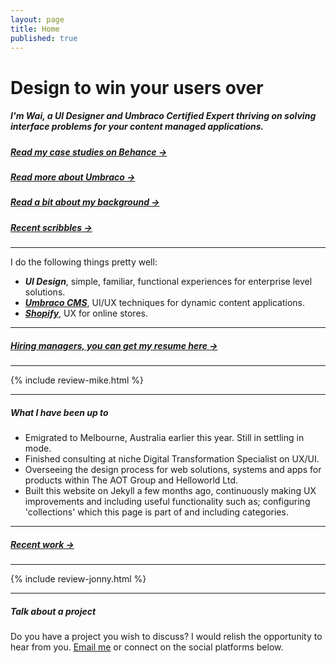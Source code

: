 ```yaml
---
layout: page
title: Home
published: true
---
```


# Design to win your users over

##### I'm Wai, a UI Designer and Umbraco Certified Expert thriving on solving interface problems for your content managed applications.

##### [Read my case studies on Behance &rarr;](https://www.behance.net/jwchunglaweec1)

##### [Read more about Umbraco &rarr;](/wailaw-umbraco-certified-expert/)

##### [Read a bit about my background &rarr;](/about/)

##### [Recent scribbles &rarr;](/notes/)

---

I do the following things pretty well:

- **_UI Design_**, simple, familiar, functional experiences for enterprise level solutions.
- [**_Umbraco CMS_**](/wailaw-umbraco-certified-expert/), UI/UX techniques for dynamic content applications.
- [**_Shopify_**](/wailaw-shopify-partner/), UX for online stores.

---

##### [Hiring managers, you can get my resume here &rarr;](/docs/WaiLaw-UI-UX-Design-CV.pdf/)

---

{% include review-mike.html %}

---

##### What I have been up to

- Emigrated to Melbourne, Australia earlier this year. Still in settling in mode.
- Finished consulting at niche Digital Transformation Specialist on UX/UI.
- Overseeing the design process for web solutions, systems and apps for products within The AOT Group and Helloworld Ltd.
- Built this website on Jekyll a few months ago, continuously making UX improvements and including useful functionality such as; configuring 'collections' which this page is part of and including categories.

---

##### [Recent work &rarr;](/work/)

---

{% include review-jonny.html %}

---

##### Talk about a project

Do you have a project you wish to discuss? I would relish the opportunity to hear from you. [Email me](mailto:hello@wailaw.me) or connect on the social platforms below.
